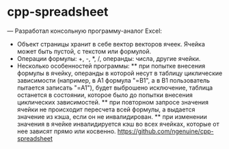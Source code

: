 # cpp-spreadsheet

— Разработал консольную программу-аналог Excel:
* Объект страницы хранит в себе вектор векторов ячеек. Ячейка может быть пустой, с текстом или формулой.
* Операции формулы: +, -, *, /, операнды: числа, другие ячейки.
* Несколько особенностей программы:
** при попытке внесения формулы в ячейку, операнды в которой несут в таблицу циклические зависимости (например, в А1 формула "=B1", а в В1 пользователь пытается записать "=A1"), будет выброшено исключение, таблица останется в состоянии, которое было до попытки внесения циклических зависимостей.
** при повторном запросе значения ячейки не происходит пересчета всей формулы, а выдается значение из кэша, если он не инвалидирован.
** при изменении значения в ячейке инвалидируется кэш во всех ячейках, которые от нее зависят прямо или косвенно.
https://github.com/ngenuine/cpp-spreadsheet
